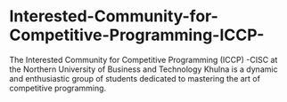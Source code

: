 # Interested-Community-for-Competitive-Programming-ICCP-
The Interested Community for Competitive Programming (ICCP) -CISC at the Northern University of Business and Technology Khulna is a dynamic and enthusiastic group of students dedicated to mastering the art of competitive programming. 
